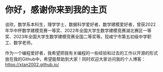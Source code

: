 # 你好，感谢你来到我的主页

谈欣，数学系本科生，理学学士，数据科学爱好者，数学建模爱好者，曾获2022年华中杯数学建模竞赛一等奖、2022年全国大学生数学建模竞赛湖北赛区一等奖、2023年全国大学生数学建模竞赛全国二等奖等。现咸宁市第五初级中学职工、数学老师。

作为一个编程爱好者，我希望把我有关编程的一些经验和过去的工作以开源的形式放在我的Github中，希望能帮助到大家！同时欢迎大家访问我的个人博客：https://xtan2002.github.io/
